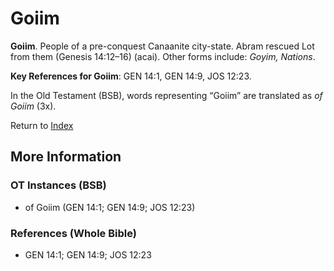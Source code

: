 # Goiim
**Goiim**. 
People of a pre-conquest Canaanite city-state. Abram rescued Lot from them (Genesis 14:12–16)  (acai). 
Other forms include: 
*Goyim, Nations*. 


**Key References for Goiim**: 
GEN 14:1, GEN 14:9, JOS 12:23. 


In the Old Testament (BSB), words representing “Goiim” are translated as 
*of Goiim* (3x). 




Return to [Index](00-Index.md)

## More Information

### OT Instances (BSB)

* of Goiim (GEN 14:1; GEN 14:9; JOS 12:23)



### References (Whole Bible)

* GEN 14:1; GEN 14:9; JOS 12:23




